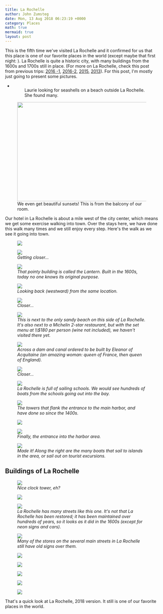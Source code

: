 ```yaml
---
title: La Rochelle
author: John Zumsteg
date: Mon, 13 Aug 2018 06:23:19 +0000
category: Places
math: true
mermaid: true
layout: post
---
```

<!-- wp:paragraph -->
<p>This is the fifth time we've visited La Rochelle and it confirmed for us that this place is one of our favorite places in the world (except maybe that first night: ). La Rochelle is quite a historic city, with many buildings from the 1600s and 1700s still in place. (For more on La Rochelle, check this post from previous trips: <a href="http://zumsteg.us/?p=3602">2016 -1</a>, <a href="http://zumsteg.us/?p=3643">2016-2</a>, <a href="http://zumsteg.us/?p=2542">2015</a>, <a href="http://zumsteg.us/?p=769">2013</a>). For this post, I'm mostly just going to present some pictures.</p>
<!-- /wp:paragraph -->

<!-- wp:gallery -->
<ul class="wp-block-gallery columns-1 is-cropped">
<li class="blocks-gallery-item">
<figure><img class="wp-image-5208" src="http:/assets/images/2018/08/DSC05717.jpg" alt="" data-id="5208" data-link="http://zumsteg.us/?attachment_id=5208" />
<figcaption>Laurie looking for seashells on a beach outside La Rochelle. She found many.</figcaption>
</figure>
</li>
</ul>
<!-- /wp:gallery -->

<!-- wp:image {"id":5210,"width":580,"height":326} -->
<figure class="wp-block-image is-resized"><img class="wp-image-5210" src="http:/assets/images/2018/08/DSC07330.jpg" alt="" width="580" height="326" />
<figcaption>We even get beautiful sunsets! This is from the balcony of our room.</figcaption>
</figure>
<!-- /wp:image -->

<!-- wp:paragraph -->
<p>Our hotel in La Rochelle is about a mile west of the city center, which means we get some exercise walking into town. Over the stays here, we have done this walk many times and we still enjoy every step. Here's the walk as we see it going into town.</p>
<p><figure>
	<img src="{{site.url}}/assets/images/2018/08/DSC07337.jpg"/>
	<figcaption></figcaption>
</figure>

</p>
<figure>
	<img src="{{site.url}}/assets/images/2018/08/DSC07339.jpg"/>
	<figcaption><em>Getting closer...</em></figcaption>
</figure>


<figure>
	<img src="{{site.url}}/assets/images/2018/08/DSC07335.jpg"/>
	<figcaption><em>That pointy building is called the Lantern. Built in the 1600s, today no one knows its original purpose.</em></figcaption>
</figure>


<figure>
	<img src="{{site.url}}/assets/images/2018/08/DSC07341.jpg"/>
	<figcaption><em>Looking back (westward) from the same location.</em></figcaption>
</figure>


<figure>
	<img src="{{site.url}}/assets/images/2018/08/DSC07342.jpg"/>
	<figcaption><em>Closer...</em></figcaption>
</figure>


<figure>
	<img src="{{site.url}}/assets/images/2018/08/DSC07343.jpg"/>
	<figcaption><em>This is next to the only sandy beach on this side of La Rochelle. It's also next to a Michelin 2-star restaurant, but with the set menu at \\$180 per person (wine not included), we haven't visited there yet.</em></figcaption>
</figure>


<figure>
	<img src="{{site.url}}/assets/images/2018/08/DSC07345.jpg"/>
	<figcaption><em>Across a dam and canal ordered to be built by Eleanor of Acquitaine (an amazing woman: queen of France, then queen of England).</em></figcaption>
</figure>


<figure>
	<img src="{{site.url}}/assets/images/2018/08/DSC07346.jpg"/>
	<figcaption><em>Closer...</em></figcaption>
</figure>


<figure>
	<img src="{{site.url}}/assets/images/2018/08/DSC07348.jpg"/>
	<figcaption><em>La Rochelle is full of sailing schools. We would see hundreds of boats from the schools going out into the bay.</em></figcaption>
</figure>


<figure>
	<img src="{{site.url}}/assets/images/2018/08/DSC07349.jpg"/>
	<figcaption><em>The towers that flank the entrance to the main harbor, and have done so since the 1400s.</em></figcaption>
</figure>


<p><figure>
	<img src="{{site.url}}/assets/images/2018/08/DSC07350.jpg"/>
	<figcaption></figcaption>
</figure>

</p>
<figure>
	<img src="{{site.url}}/assets/images/2018/08/DSC07351.jpg"/>
	<figcaption><em>Finally, the entrance into the harbor area.</em></figcaption>
</figure>


<figure>
	<img src="{{site.url}}/assets/images/2018/08/DSC07353.jpg"/>
	<figcaption><em>Made it! Along the right are the many boats that sail to islands in the area, or sail out on tourist excursions.</em></figcaption>
</figure>


<h2>Buildings of La Rochelle</h2>
<figure>
	<img src="{{site.url}}/assets/images/2018/08/DSC07355.jpg"/>
	<figcaption><em>Nice clock tower, eh?</em></figcaption>
</figure>


<p><figure>
	<img src="{{site.url}}/assets/images/2018/08/DSC07386.jpg"/>
	<figcaption></figcaption>
</figure>

</p>
<figure>
	<img src="{{site.url}}/assets/images/2018/08/DSC07363.jpg"/>
	<figcaption><em>La Rochelle has many streets like this one. It's not that La Rochelle has been restored; it has been maintained over hundreds of years, so it looks as it did in the 1600s (except for neon signs and cars).</em></figcaption>
</figure>


<figure>
	<img src="{{site.url}}/assets/images/2018/08/DSC07372.jpg"/>
	<figcaption><em>Many of the stores on the several main streets in La Rochelle still have old signs over them.</em></figcaption>
</figure>


<p><figure>
	<img src="{{site.url}}/assets/images/2018/08/DSC07382.jpg"/>
	<figcaption></figcaption>
</figure>

<figure>
	<img src="{{site.url}}/assets/images/2018/08/DSC07373.jpg"/>
	<figcaption></figcaption>
</figure>

<figure>
	<img src="{{site.url}}/assets/images/2018/08/DSC07380.jpg"/>
	<figcaption></figcaption>
</figure>

</p>
<p><figure>
	<img src="{{site.url}}/assets/images/2018/08/DSC07365.jpg"/>
	<figcaption></figcaption>
</figure>

<figure>
	<img src="{{site.url}}/assets/images/2018/08/DSC07398.jpg"/>
	<figcaption></figcaption>
</figure>

</p>
<p>That's a quick look at La Rochelle, 2018 version. It still is one of our favorite places in the world.</p>
